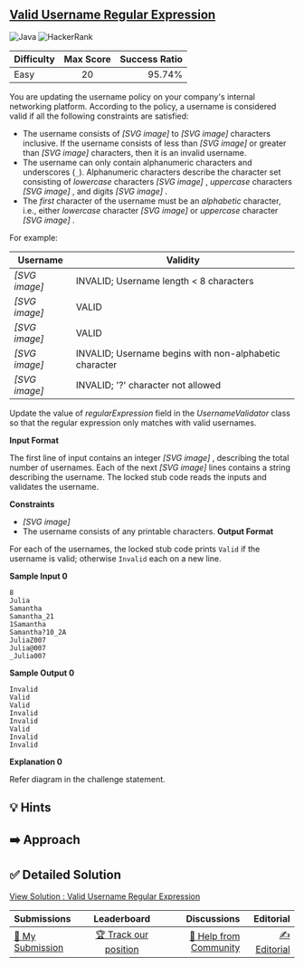 ## [Valid Username Regular Expression](https://www.hackerrank.com/challenges/valid-username-checker)

![Java](https://img.shields.io/badge/java-%23ED8B00.svg?style=for-the-badge&logo=openjdk&logoColor=white) ![HackerRank](https://img.shields.io/badge/-Hackerrank-2EC866?style=for-the-badge&logo=HackerRank&logoColor=white)

| Difficulty | Max Score | Success Ratio |
|:-----------|:------------:|------------:|
| Easy       | 20      | 95.74%        |

You are updating the username policy on your company's internal networking platform. According to the policy, a username is considered valid if all the following constraints are satisfied:


* The username consists of  *[SVG image]*  to  *[SVG image]*  characters inclusive. If the username consists of less than  *[SVG image]*  or greater than  *[SVG image]*  characters, then it is an invalid username.
* The username can only contain alphanumeric characters and underscores (`_`). Alphanumeric characters describe the character set consisting of *lowercase* characters  *[SVG image]* , *uppercase* characters  *[SVG image]* , and digits  *[SVG image]* .
* The *first* character of the username must be an *alphabetic* character, i.e., either *lowercase* character  *[SVG image]*  or *uppercase* character  *[SVG image]* .


For example:




| Username | Validity |
| --- | --- |
| *[SVG image]* | INVALID; Username length \< 8 characters |
| *[SVG image]* | VALID |
| *[SVG image]* | VALID |
| *[SVG image]* | INVALID; Username begins with non\-alphabetic character |
| *[SVG image]* | INVALID; '?' character not allowed |


Update the value of *regularExpression* field in the *UsernameValidator* class so that the regular expression only matches with valid usernames. 

**Input Format**

The first line of input contains an integer  *[SVG image]* , describing the total number of usernames. Each of the next  *[SVG image]*  lines contains a string describing the username. The locked stub code reads the inputs and validates the username.

**Constraints**

* *[SVG image]*
* The username consists of any printable characters.
**Output Format**

For each of the usernames, the locked stub code prints `Valid` if the username is valid; otherwise `Invalid` each on a new line.

**Sample Input 0**


```
8
Julia
Samantha
Samantha_21
1Samantha
Samantha?10_2A
JuliaZ007
Julia@007
_Julia007

```

**Sample Output 0**


```
Invalid
Valid
Valid
Invalid
Invalid
Valid
Invalid
Invalid

```

**Explanation 0**

Refer diagram in the challenge statement. 


## 💡 Hints 

## ➡️ Approach 

## ✅ Detailed Solution
[View Solution : Valid Username Regular Expression](./Solution.java)

| Submissions | Leaderboard| Discussions | Editorial |
|:-----------|:------------:|------------:|------------:|
| [📝 My Submission](https://www.hackerrank.com/challenges/valid-username-checker/submissions) | [🏆 Track our position](https://www.hackerrank.com/challenges/valid-username-checker/leaderboard) | [🤔 Help from Community](https://www.hackerrank.com/challenges/valid-username-checker/forum) | [✍️ Editorial](https://www.hackerrank.com/challenges/valid-username-checker/editorial) |

